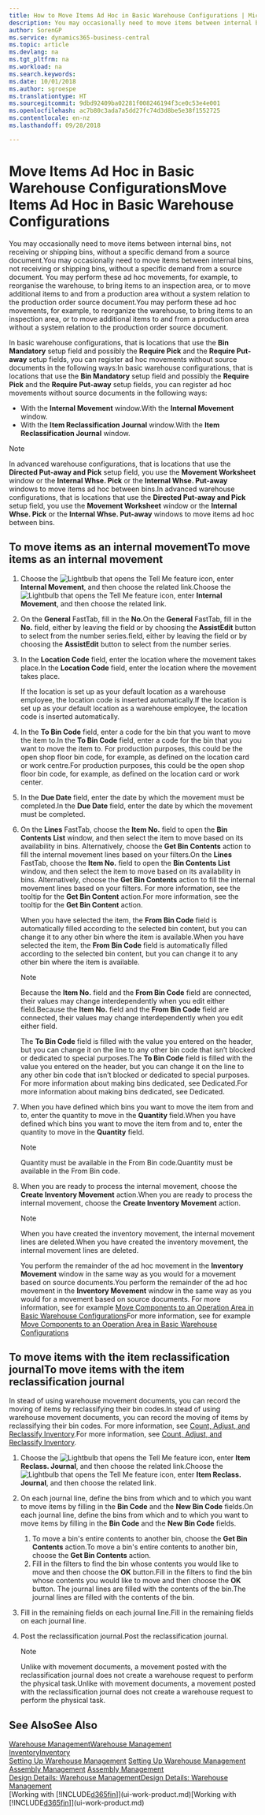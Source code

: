 ```yaml
---
title: How to Move Items Ad Hoc in Basic Warehouse Configurations | Microsoft Docs
description: You may occasionally need to move items between internal bins, not receiving or shipping bins, without a specific demand from a source document. You may perform these ad hoc movements, for example, to reorganise the warehouse, to bring items to an inspection area, or to move additional items to and from a production area without a system relation to the production order source document.
author: SorenGP
ms.service: dynamics365-business-central
ms.topic: article
ms.devlang: na
ms.tgt_pltfrm: na
ms.workload: na
ms.search.keywords: 
ms.date: 10/01/2018
ms.author: sgroespe
ms.translationtype: HT
ms.sourcegitcommit: 9dbd92409ba02281f008246194f3ce0c53e4e001
ms.openlocfilehash: ac7b80c3ada7a5dd27fc74d3d8be5e38f1552725
ms.contentlocale: en-nz
ms.lasthandoff: 09/28/2018

---
```

# <a name="move-items-ad-hoc-in-basic-warehouse-configurations"></a><span data-ttu-id="7a7b0-104">Move Items Ad Hoc in Basic Warehouse Configurations</span><span class="sxs-lookup"><span data-stu-id="7a7b0-104">Move Items Ad Hoc in Basic Warehouse Configurations</span></span>
<span data-ttu-id="7a7b0-105">You may occasionally need to move items between internal bins, not receiving or shipping bins, without a specific demand from a source document.</span><span class="sxs-lookup"><span data-stu-id="7a7b0-105">You may occasionally need to move items between internal bins, not receiving or shipping bins, without a specific demand from a source document.</span></span> <span data-ttu-id="7a7b0-106">You may perform these ad hoc movements, for example, to reorganise the warehouse, to bring items to an inspection area, or to move additional items to and from a production area without a system relation to the production order source document.</span><span class="sxs-lookup"><span data-stu-id="7a7b0-106">You may perform these ad hoc movements, for example, to reorganize the warehouse, to bring items to an inspection area, or to move additional items to and from a production area without a system relation to the production order source document.</span></span>  

<span data-ttu-id="7a7b0-107">In basic warehouse configurations, that is locations that use the **Bin Mandatory** setup field and possibly the **Require Pick** and the **Require Put-away** setup fields, you can register ad hoc movements without source documents in the following ways:</span><span class="sxs-lookup"><span data-stu-id="7a7b0-107">In basic warehouse configurations, that is locations that use the **Bin Mandatory** setup field and possibly the **Require Pick** and the **Require Put-away** setup fields, you can register ad hoc movements without source documents in the following ways:</span></span>  

- <span data-ttu-id="7a7b0-108">With the **Internal Movement** window.</span><span class="sxs-lookup"><span data-stu-id="7a7b0-108">With the **Internal Movement** window.</span></span>  
- <span data-ttu-id="7a7b0-109">With the **Item Reclassification Journal** window.</span><span class="sxs-lookup"><span data-stu-id="7a7b0-109">With the **Item Reclassification Journal** window.</span></span>  

> [!NOTE]  
>  <span data-ttu-id="7a7b0-110">In advanced warehouse configurations, that is locations that use the **Directed Put-away and Pick** setup field, you use the **Movement Worksheet** window or the **Internal Whse. Pick** or the **Internal Whse. Put-away** windows to move items ad hoc between bins.</span><span class="sxs-lookup"><span data-stu-id="7a7b0-110">In advanced warehouse configurations, that is locations that use the **Directed Put-away and Pick** setup field, you use the **Movement Worksheet** window or the **Internal Whse. Pick** or the **Internal Whse. Put-away** windows to move items ad hoc between bins.</span></span>  

## <a name="to-move-items-as-an-internal-movement"></a><span data-ttu-id="7a7b0-111">To move items as an internal movement</span><span class="sxs-lookup"><span data-stu-id="7a7b0-111">To move items as an internal movement</span></span>  
1.  <span data-ttu-id="7a7b0-112">Choose the ![Lightbulb that opens the Tell Me feature](media/ui-search/search_small.png "Tell me what you want to do") icon, enter **Internal Movement**, and then choose the related link.</span><span class="sxs-lookup"><span data-stu-id="7a7b0-112">Choose the ![Lightbulb that opens the Tell Me feature](media/ui-search/search_small.png "Tell me what you want to do") icon, enter **Internal Movement**, and then choose the related link.</span></span>  
2.  <span data-ttu-id="7a7b0-113">On the **General** FastTab, fill in the **No.**</span><span class="sxs-lookup"><span data-stu-id="7a7b0-113">On the **General** FastTab, fill in the **No.**</span></span> <span data-ttu-id="7a7b0-114">field, either by leaving the field or by choosing the **AssistEdit** button to select from the number series.</span><span class="sxs-lookup"><span data-stu-id="7a7b0-114">field, either by leaving the field or by choosing the **AssistEdit** button to select from the number series.</span></span>  
3.  <span data-ttu-id="7a7b0-115">In the **Location Code** field, enter the location where the movement takes place.</span><span class="sxs-lookup"><span data-stu-id="7a7b0-115">In the **Location Code** field, enter the location where the movement takes place.</span></span>  

    <span data-ttu-id="7a7b0-116">If the location is set up as your default location as a warehouse employee, the location code is inserted automatically.</span><span class="sxs-lookup"><span data-stu-id="7a7b0-116">If the location is set up as your default location as a warehouse employee, the location code is inserted automatically.</span></span>  
4.  <span data-ttu-id="7a7b0-117">In the **To Bin Code** field, enter a code for the bin that you want to move the item to.</span><span class="sxs-lookup"><span data-stu-id="7a7b0-117">In the **To Bin Code** field, enter a code for the bin that you want to move the item to.</span></span> <span data-ttu-id="7a7b0-118">For production purposes, this could be the open shop floor bin code, for example, as defined on the location card or work centre.</span><span class="sxs-lookup"><span data-stu-id="7a7b0-118">For production purposes, this could be the open shop floor bin code, for example, as defined on the location card or work center.</span></span>  
5.  <span data-ttu-id="7a7b0-119">In the **Due Date** field, enter the date by which the movement must be completed.</span><span class="sxs-lookup"><span data-stu-id="7a7b0-119">In the **Due Date** field, enter the date by which the movement must be completed.</span></span>  
6.  <span data-ttu-id="7a7b0-120">On the **Lines** FastTab, choose the **Item No.** field to open the **Bin Contents List** window, and then select the item to move based on its availability in bins. Alternatively, choose the **Get Bin Contents** action to fill the internal movement lines based on your filters.</span><span class="sxs-lookup"><span data-stu-id="7a7b0-120">On the **Lines** FastTab, choose the **Item No.** field to open the **Bin Contents List** window, and then select the item to move based on its availability in bins. Alternatively, choose the **Get Bin Contents** action to fill the internal movement lines based on your filters.</span></span> <span data-ttu-id="7a7b0-121">For more information, see the tooltip for the **Get Bin Content** action.</span><span class="sxs-lookup"><span data-stu-id="7a7b0-121">For more information, see the tooltip for the **Get Bin Content** action.</span></span>   

    <span data-ttu-id="7a7b0-122">When you have selected the item, the **From Bin Code** field is automatically filled according to the selected bin content, but you can change it to any other bin where the item is available.</span><span class="sxs-lookup"><span data-stu-id="7a7b0-122">When you have selected the item, the **From Bin Code** field is automatically filled according to the selected bin content, but you can change it to any other bin where the item is available.</span></span>  

    > [!NOTE]  
    >  <span data-ttu-id="7a7b0-123">Because the **Item No.** field and the **From Bin Code** field are connected, their values may change interdependently when you edit either field.</span><span class="sxs-lookup"><span data-stu-id="7a7b0-123">Because the **Item No.** field and the **From Bin Code** field are connected, their values may change interdependently when you edit either field.</span></span>  

    <span data-ttu-id="7a7b0-124">The **To Bin Code** field is filled with the value you entered on the header, but you can change it on the line to any other bin code that isn’t blocked or dedicated to special purposes.</span><span class="sxs-lookup"><span data-stu-id="7a7b0-124">The **To Bin Code** field is filled with the value you entered on the header, but you can change it on the line to any other bin code that isn’t blocked or dedicated to special purposes.</span></span> <span data-ttu-id="7a7b0-125">For more information about making bins dedicated, see Dedicated.</span><span class="sxs-lookup"><span data-stu-id="7a7b0-125">For more information about making bins dedicated, see Dedicated.</span></span>  
7.  <span data-ttu-id="7a7b0-126">When you have defined which bins you want to move the item from and to, enter the quantity to move in the **Quantity** field.</span><span class="sxs-lookup"><span data-stu-id="7a7b0-126">When you have defined which bins you want to move the item from and to, enter the quantity to move in the **Quantity** field.</span></span>  

    > [!NOTE]  
    >  <span data-ttu-id="7a7b0-127">Quantity must be available in the From Bin code.</span><span class="sxs-lookup"><span data-stu-id="7a7b0-127">Quantity must be available in the From Bin code.</span></span>  

8.  <span data-ttu-id="7a7b0-128">When you are ready to process the internal movement, choose the **Create Inventory Movement** action.</span><span class="sxs-lookup"><span data-stu-id="7a7b0-128">When you are ready to process the internal movement, choose the **Create Inventory Movement** action.</span></span>  

    > [!NOTE]  
    >  <span data-ttu-id="7a7b0-129">When you have created the inventory movement, the internal movement lines are deleted.</span><span class="sxs-lookup"><span data-stu-id="7a7b0-129">When you have created the inventory movement, the internal movement lines are deleted.</span></span>  

    <span data-ttu-id="7a7b0-130">You perform the remainder of the ad hoc movement in the **Inventory Movement** window in the same way as you would for a movement based on source documents.</span><span class="sxs-lookup"><span data-stu-id="7a7b0-130">You perform the remainder of the ad hoc movement in the **Inventory Movement** window in the same way as you would for a movement based on source documents.</span></span> <span data-ttu-id="7a7b0-131">For more information, see for example [Move Components to an Operation Area in Basic Warehouse Configurations](warehouse-how-to-move-components-to-an-operation-area-in-basic-warehousing.md)</span><span class="sxs-lookup"><span data-stu-id="7a7b0-131">For more information, see for example [Move Components to an Operation Area in Basic Warehouse Configurations](warehouse-how-to-move-components-to-an-operation-area-in-basic-warehousing.md)</span></span>  

## <a name="to-move-items-with-the-item-reclassification-journal"></a><span data-ttu-id="7a7b0-132">To move items with the item reclassification journal</span><span class="sxs-lookup"><span data-stu-id="7a7b0-132">To move items with the item reclassification journal</span></span>
<span data-ttu-id="7a7b0-133">In stead of using warehouse movement documents, you can record the moving of items by reclassifying their bin codes.</span><span class="sxs-lookup"><span data-stu-id="7a7b0-133">In stead of using warehouse movement documents, you can record the moving of items by reclassifying their bin codes.</span></span> <span data-ttu-id="7a7b0-134">For more information, see [Count, Adjust, and Reclassify Inventory](inventory-how-count-adjust-reclassify.md).</span><span class="sxs-lookup"><span data-stu-id="7a7b0-134">For more information, see [Count, Adjust, and Reclassify Inventory](inventory-how-count-adjust-reclassify.md).</span></span>   
1.  <span data-ttu-id="7a7b0-135">Choose the ![Lightbulb that opens the Tell Me feature](media/ui-search/search_small.png "Tell me what you want to do") icon, enter **Item Reclass. Journal**, and then choose the related link.</span><span class="sxs-lookup"><span data-stu-id="7a7b0-135">Choose the ![Lightbulb that opens the Tell Me feature](media/ui-search/search_small.png "Tell me what you want to do") icon, enter **Item Reclass. Journal**, and then choose the related link.</span></span>  
2.  <span data-ttu-id="7a7b0-136">On each journal line, define the bins from which and to which you want to move items by filling in the **Bin Code** and the **New Bin Code** fields.</span><span class="sxs-lookup"><span data-stu-id="7a7b0-136">On each journal line, define the bins from which and to which you want to move items by filling in the **Bin Code** and the **New Bin Code** fields.</span></span>  

    1.  <span data-ttu-id="7a7b0-137">To move a bin's entire contents to another bin, choose the **Get Bin Contents** action.</span><span class="sxs-lookup"><span data-stu-id="7a7b0-137">To move a bin's entire contents to another bin, choose the **Get Bin Contents** action.</span></span>  
    2.  <span data-ttu-id="7a7b0-138">Fill in the filters to find the bin whose contents you would like to move and then choose the **OK** button.</span><span class="sxs-lookup"><span data-stu-id="7a7b0-138">Fill in the filters to find the bin whose contents you would like to move and then choose the **OK** button.</span></span> <span data-ttu-id="7a7b0-139">The journal lines are filled with the contents of the bin.</span><span class="sxs-lookup"><span data-stu-id="7a7b0-139">The journal lines are filled with the contents of the bin.</span></span>  
3.  <span data-ttu-id="7a7b0-140">Fill in the remaining fields on each journal line.</span><span class="sxs-lookup"><span data-stu-id="7a7b0-140">Fill in the remaining fields on each journal line.</span></span>   
4.  <span data-ttu-id="7a7b0-141">Post the reclassification journal.</span><span class="sxs-lookup"><span data-stu-id="7a7b0-141">Post the reclassification journal.</span></span>  

    > [!NOTE]  
    >  <span data-ttu-id="7a7b0-142">Unlike with movement documents, a movement posted with the reclassification journal does not create a warehouse request to perform the physical task.</span><span class="sxs-lookup"><span data-stu-id="7a7b0-142">Unlike with movement documents, a movement posted with the reclassification journal does not create a warehouse request to perform the physical task.</span></span>  

## <a name="see-also"></a><span data-ttu-id="7a7b0-143">See Also</span><span class="sxs-lookup"><span data-stu-id="7a7b0-143">See Also</span></span>  
[<span data-ttu-id="7a7b0-144">Warehouse Management</span><span class="sxs-lookup"><span data-stu-id="7a7b0-144">Warehouse Management</span></span>](warehouse-manage-warehouse.md)  
[<span data-ttu-id="7a7b0-145">Inventory</span><span class="sxs-lookup"><span data-stu-id="7a7b0-145">Inventory</span></span>](inventory-manage-inventory.md)  
<span data-ttu-id="7a7b0-146">[Setting Up Warehouse Management](warehouse-setup-warehouse.md)   </span><span class="sxs-lookup"><span data-stu-id="7a7b0-146">[Setting Up Warehouse Management](warehouse-setup-warehouse.md)   </span></span>  
<span data-ttu-id="7a7b0-147">[Assembly Management](assembly-assemble-items.md)  </span><span class="sxs-lookup"><span data-stu-id="7a7b0-147">[Assembly Management](assembly-assemble-items.md)  </span></span>  
[<span data-ttu-id="7a7b0-148">Design Details: Warehouse Management</span><span class="sxs-lookup"><span data-stu-id="7a7b0-148">Design Details: Warehouse Management</span></span>](design-details-warehouse-management.md)  
<span data-ttu-id="7a7b0-149">[Working with [!INCLUDE[d365fin](includes/d365fin_md.md)]](ui-work-product.md)</span><span class="sxs-lookup"><span data-stu-id="7a7b0-149">[Working with [!INCLUDE[d365fin](includes/d365fin_md.md)]](ui-work-product.md)</span></span>


